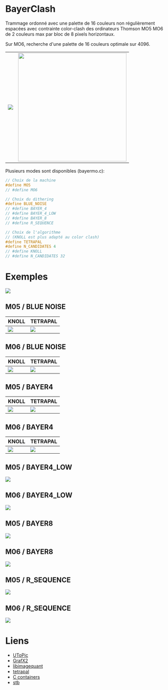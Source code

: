 # BayerClash

Trammage ordonné avec une palette de 16 couleurs non régulièrement espacées avec contrainte color-clash des ordinateurs Thomson MO5 MO6 de 2 couleurs max par bloc de 8 pixels horizontaux.

Sur MO6, recherche d'une palette de 16 couleurs optimale sur 4096.

<div align="center">
  <table>
    <tr><td><img src="results/palette_mo6.png"></td><td><img src="results/mini.png" width=338></td></tr>
  </table>
</div>

Plusieurs modes sont disponibles (bayermo.c):

```C
// Choix de la machine
#define MO5
// #define MO6

// Choix du dithering
#define BLUE_NOISE
// #define BAYER_4
// #define BAYER_4_LOW
// #define BAYER_8
// #define R_SEQUENCE

// Choix de l'algorithme 
// (KNOLL est plus adapté au color clash)
#define TETRAPAL
#define N_CANDIDATES 4
// #define KNOLL
// #define N_CANDIDATES 32
```

# Exemples

<img src="samples/original.png">

## M05 / BLUE NOISE
| KNOLL | TETRAPAL |
|---|---|
| <img src="results/output_mo5_bn.png"> | <img src="results/output_mo5_bn_t.png"> |


## M06 / BLUE NOISE
| KNOLL | TETRAPAL |
|---|---|
| <img src="results/output_mo6_bn.png"> | <img src="results/output_mo6_bn_t.png"> |

## M05 / BAYER4
| KNOLL | TETRAPAL |
|---|---|
| <img src="results/output_mo5_b4.png"> | <img src="results/output_mo5_b4_t.png"> |

## M06 / BAYER4
| KNOLL | TETRAPAL |
|---|---|
| <img src="results/output_mo6_b4.png"> | <img src="results/output_mo6_b4.png"> |


## M05 / BAYER4_LOW
<img src="results/output_mo5_b4l.png">

## M06 / BAYER4_LOW
<img src="results/output_mo6_b4l.png">

## M05 / BAYER8
<img src="results/output_mo5_b8.png">

## M06 / BAYER8
<img src="results/output_mo6_b8.png">

## M05 / R_SEQUENCE
<img src="results/output_mo5_r.png">

## M06 / R_SEQUENCE
<img src="results/output_mo6_r.png">


# Liens
- [UToPic](https://github.com/Samuel-DEVULDER/UToPiC)
- [GrafX2](https://grafx2.gitlab.io/grafX2)
- [libimagequant](https://pngquant.org/lib/)
- [tetrapal](https://github.com/matejlou/tetrapal)
- [C containers](https://github.com/bkthomps/Containers)
- [stb](https://github.com/nothings/stb)
